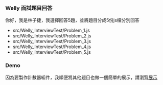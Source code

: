 ### Welly 面試題目回答
你好，我是林子捷，我選擇回答5題，並將題目分成5份js檔分別回答
- src/Welly_InterviewTest/Problem_1.js
- src/Welly_InterviewTest/Problem_2.js
- src/Welly_InterviewTest/Problem_3.js
- src/Welly_InterviewTest/Problem_4.js
- src/Welly_InterviewTest/Problem_5.js

### Demo
因為要製作計數器組件，我順便將其他題目也做一個簡單的展示，請瀏覽[展示](https://zijson.github.io/Welly-interview-test/)
  
